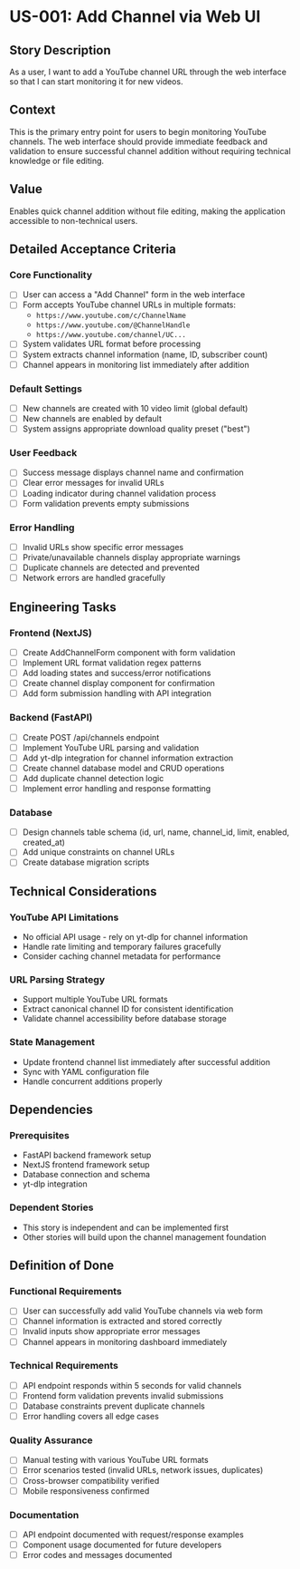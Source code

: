 # US-001: Add Channel via Web UI

## Story Description

As a user, I want to add a YouTube channel URL through the web interface so that I can start monitoring it for new videos.

## Context

This is the primary entry point for users to begin monitoring YouTube channels. The web interface should provide immediate feedback and validation to ensure successful channel addition without requiring technical knowledge or file editing.

## Value

Enables quick channel addition without file editing, making the application accessible to non-technical users.

## Detailed Acceptance Criteria

### Core Functionality
- [ ] User can access a "Add Channel" form in the web interface
- [ ] Form accepts YouTube channel URLs in multiple formats:
  - `https://www.youtube.com/c/ChannelName`
  - `https://www.youtube.com/@ChannelHandle` 
  - `https://www.youtube.com/channel/UC...`
- [ ] System validates URL format before processing
- [ ] System extracts channel information (name, ID, subscriber count)
- [ ] Channel appears in monitoring list immediately after addition

### Default Settings
- [ ] New channels are created with 10 video limit (global default)
- [ ] New channels are enabled by default
- [ ] System assigns appropriate download quality preset ("best")

### User Feedback
- [ ] Success message displays channel name and confirmation
- [ ] Clear error messages for invalid URLs
- [ ] Loading indicator during channel validation process
- [ ] Form validation prevents empty submissions

### Error Handling
- [ ] Invalid URLs show specific error messages
- [ ] Private/unavailable channels display appropriate warnings
- [ ] Duplicate channels are detected and prevented
- [ ] Network errors are handled gracefully

## Engineering Tasks

### Frontend (NextJS)
- [ ] Create AddChannelForm component with form validation
- [ ] Implement URL format validation regex patterns
- [ ] Add loading states and success/error notifications
- [ ] Create channel display component for confirmation
- [ ] Add form submission handling with API integration

### Backend (FastAPI)
- [ ] Create POST /api/channels endpoint
- [ ] Implement YouTube URL parsing and validation
- [ ] Add yt-dlp integration for channel information extraction
- [ ] Create channel database model and CRUD operations
- [ ] Add duplicate channel detection logic
- [ ] Implement error handling and response formatting

### Database
- [ ] Design channels table schema (id, url, name, channel_id, limit, enabled, created_at)
- [ ] Add unique constraints on channel URLs
- [ ] Create database migration scripts

## Technical Considerations

### YouTube API Limitations
- No official API usage - rely on yt-dlp for channel information
- Handle rate limiting and temporary failures gracefully
- Consider caching channel metadata for performance

### URL Parsing Strategy
- Support multiple YouTube URL formats
- Extract canonical channel ID for consistent identification
- Validate channel accessibility before database storage

### State Management
- Update frontend channel list immediately after successful addition
- Sync with YAML configuration file
- Handle concurrent additions properly

## Dependencies

### Prerequisites
- FastAPI backend framework setup
- NextJS frontend framework setup
- Database connection and schema
- yt-dlp integration

### Dependent Stories
- This story is independent and can be implemented first
- Other stories will build upon the channel management foundation

## Definition of Done

### Functional Requirements
- [ ] User can successfully add valid YouTube channels via web form
- [ ] Channel information is extracted and stored correctly
- [ ] Invalid inputs show appropriate error messages
- [ ] Channel appears in monitoring dashboard immediately

### Technical Requirements
- [ ] API endpoint responds within 5 seconds for valid channels
- [ ] Frontend form validation prevents invalid submissions
- [ ] Database constraints prevent duplicate channels
- [ ] Error handling covers all edge cases

### Quality Assurance
- [ ] Manual testing with various YouTube URL formats
- [ ] Error scenarios tested (invalid URLs, network issues, duplicates)
- [ ] Cross-browser compatibility verified
- [ ] Mobile responsiveness confirmed

### Documentation
- [ ] API endpoint documented with request/response examples
- [ ] Component usage documented for future developers
- [ ] Error codes and messages documented